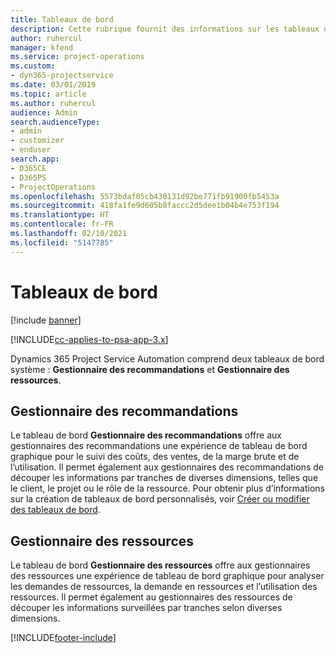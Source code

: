 ```yaml
---
title: Tableaux de bord
description: Cette rubrique fournit des informations sur les tableaux de bord de rapports inclus dans Dynamics 365 Project Service Automation.
author: ruhercul
manager: kfend
ms.service: project-operations
ms.custom:
- dyn365-projectservice
ms.date: 03/01/2019
ms.topic: article
ms.author: ruhercul
audience: Admin
search.audienceType:
- admin
- customizer
- enduser
search.app:
- D365CE
- D365PS
- ProjectOperations
ms.openlocfilehash: 5573bdaf05cb430131d92be771fb91900fb5453a
ms.sourcegitcommit: 418fa1fe9d605b8faccc2d5dee1b04b4e753f194
ms.translationtype: HT
ms.contentlocale: fr-FR
ms.lasthandoff: 02/10/2021
ms.locfileid: "5147785"
---
```

# <a name="dashboards"></a>Tableaux de bord

[!include [banner](../includes/psa-now-project-operations.md)]

[!INCLUDE[cc-applies-to-psa-app-3.x](../includes/cc-applies-to-psa-app-3x.md)]

Dynamics 365 Project Service Automation comprend deux tableaux de bord système : **Gestionnaire des recommandations** et **Gestionnaire des ressources**.

## <a name="practice-manager"></a>Gestionnaire des recommandations 

Le tableau de bord **Gestionnaire des recommandations** offre aux gestionnaires des recommandations une expérience de tableau de bord graphique pour le suivi des coûts, des ventes, de la marge brute et de l’utilisation. Il permet également aux gestionnaires des recommandations de découper les informations par tranches de diverses dimensions, telles que le client, le projet ou le rôle de la ressource. Pour obtenir plus d’informations sur la création de tableaux de bord personnalisés, voir [Créer ou modifier des tableaux de bord](https://docs.microsoft.com/dynamics365/customerengagement/on-premises/customize/create-edit-dashboards).

## <a name="resource-manager"></a>Gestionnaire des ressources 

Le tableau de bord **Gestionnaire des ressources** offre aux gestionnaires des ressources une expérience de tableau de bord graphique pour analyser les demandes de ressources, la demande en ressources et l’utilisation des ressources. Il permet également au gestionnaires des ressources de découper les informations surveillées par tranches selon diverses dimensions.


[!INCLUDE[footer-include](../includes/footer-banner.md)]